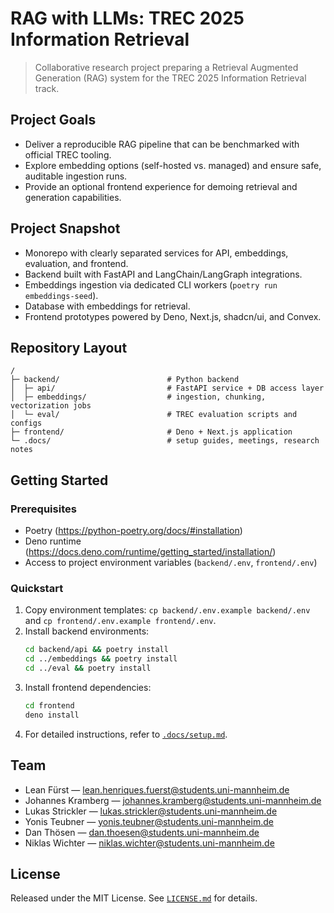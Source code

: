 # RAG with LLMs: TREC 2025 Information Retrieval

> Collaborative research project preparing a Retrieval Augmented Generation (RAG) system for the TREC 2025 Information Retrieval track.

## Project Goals
- Deliver a reproducible RAG pipeline that can be benchmarked with official TREC tooling.
- Explore embedding options (self-hosted vs. managed) and ensure safe, auditable ingestion runs.
- Provide an optional frontend experience for demoing retrieval and generation capabilities.

## Project Snapshot
- Monorepo with clearly separated services for API, embeddings, evaluation, and frontend.
- Backend built with FastAPI and LangChain/LangGraph integrations.
- Embeddings ingestion via dedicated CLI workers (`poetry run embeddings-seed`).
- Database with embeddings for retrieval.
- Frontend prototypes powered by Deno, Next.js, shadcn/ui, and Convex.

## Repository Layout
```text
/                                  
├─ backend/                        # Python backend 
│  ├─ api/                         # FastAPI service + DB access layer
│  ├─ embeddings/                  # ingestion, chunking, vectorization jobs
│  └─ eval/                        # TREC evaluation scripts and configs
├─ frontend/                       # Deno + Next.js application
└─ .docs/                          # setup guides, meetings, research notes
```

## Getting Started
### Prerequisites
- Poetry (https://python-poetry.org/docs/#installation)
- Deno runtime (https://docs.deno.com/runtime/getting_started/installation/)
- Access to project environment variables (`backend/.env`, `frontend/.env`)

### Quickstart
1. Copy environment templates: `cp backend/.env.example backend/.env` and `cp frontend/.env.example frontend/.env`.
2. Install backend environments:
   ```bash
   cd backend/api && poetry install
   cd ../embeddings && poetry install
   cd ../eval && poetry install
   ```
3. Install frontend dependencies:
   ```bash
   cd frontend
   deno install
   ```
4. For detailed instructions, refer to [`.docs/setup.md`](.docs/setup.md).


## Team
- Lean Fürst — [lean.henriques.fuerst@students.uni-mannheim.de](mailto:lean.henriques.fuerst@students.uni-mannheim.de)
- Johannes Kramberg — [johannes.kramberg@students.uni-mannheim.de](mailto:johannes.kramberg@students.uni-mannheim.de)
- Lukas Strickler — [lukas.strickler@students.uni-mannheim.de](mailto:lukas.strickler@students.uni-mannheim.de)
- Yonis Teubner — [yonis.teubner@students.uni-mannheim.de](mailto:yonis.teubner@students.uni-mannheim.de)
- Dan Thösen — [dan.thoesen@students.uni-mannheim.de](mailto:dan.thoesen@students.uni-mannheim.de)
- Niklas Wichter — [niklas.wichter@students.uni-mannheim.de](mailto:niklas.wichter@students.uni-mannheim.de)

## License
Released under the MIT License. See [`LICENSE.md`](LICENSE.md) for details.
